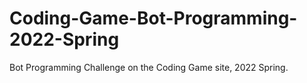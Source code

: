 # Coding-Game-Bot-Programming-2022-Spring
Bot Programming Challenge on the Coding Game site, 2022 Spring.
